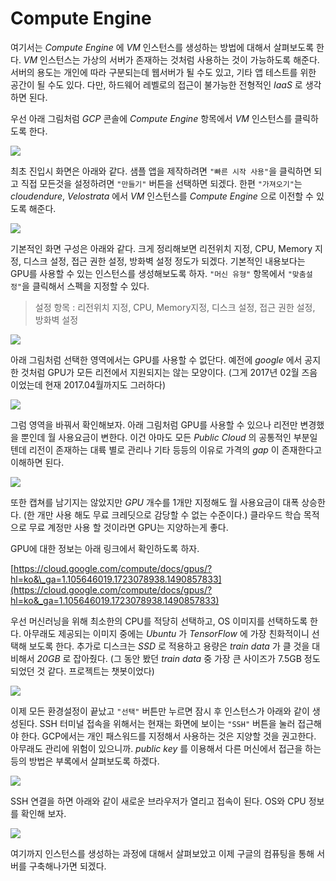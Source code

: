 # Compute Engine

여기서는 _Compute Engine_ 에 _VM_ 인스턴스를 생성하는 방법에 대해서 살펴보도록 한다. _VM_ 인스턴스는 가상의 서버가 존재하는 것처럼 사용하는 것이 가능하도록 해준다. 서버의 용도는 개인에 따라 구분되는데 웹서버가 될 수도 있고, 기타 앱 테스트를 위한 공간이 될 수도 있다. 다만, 하드웨어 레벨로의 접근이 불가능한 전형적인 _IaaS_ 로 생각하면 된다.

우선 아래 그림처럼 _GCP_ 콘솔에 _Compute Engine_ 항목에서 _VM_ 인스턴스를 클릭하도록 한다.

![](https://t1.daumcdn.net/cfile/tistory/2569C94558E49A8E0F)

최초 진입시 화면은 아래와 같다. 샘플 앱을 제작하려면 `"빠른 시작 사용"`을 클릭하면 되고 직접 모든것을 설정하려면 `"만들기"` 버튼을 선택하면 되겠다. 한편 `"가져오기"`는 _cloudendure_, _Velostrata_ 에서 _VM_ 인스턴스를 _Compute Engine_ 으로 이전할 수 있도록 해준다.

![](https://t1.daumcdn.net/cfile/tistory/251BDB3D58E49AA929)

기본적인 화면 구성은 아래와 같다. 크게 정리해보면 리전위치 지정, CPU, Memory 지정, 디스크 설정, 접근 권한 설정, 방화벽 설정 정도가 되겠다. 기본적인 내용보다는 GPU를 사용할 수 있는 인스턴스를 생성해보도록 하자. `"머신 유형"` 항목에서 `"맞춤설정"`을 클릭해서 스펙을 지정할 수 있다.

> 설정 항목 : 리전위치 지정, CPU, Memory지정, 디스크 설정, 접근 권한 설정, 방화벽 설정

![](https://t1.daumcdn.net/cfile/tistory/274AEF4458E49AC016)

아래 그림처럼 선택한 영역에서는 GPU를 사용할 수 없단다. 예전에 _google_ 에서 공지한 것처럼 GPU가 모든 리전에서 지원되지는 않는 모양이다. \(그게 2017년 02월 즈음이었는데 현재 2017.04월까지도 그러하다\)

![](https://t1.daumcdn.net/cfile/tistory/265C254058E49AD511)

그럼 영역을 바꿔서 확인해보자. 아래 그림처럼 GPU를 사용할 수 있으나 리전만 변경했을 뿐인데 월 사용요금이 변한다. 이건 아마도 모든 _Public Cloud_ 의 공통적인 부분일텐데 리전이 존재하는 대륙 별로 관리나 기타 등등의 이유로 가격의 _gap_ 이 존재한다고 이해하면 된다.

![](https://t1.daumcdn.net/cfile/tistory/25586A4258E49AE61C)

또한 캡쳐를 남기지는 않았지만 _GPU_ 개수를 1개만 지정해도 월 사용요금이 대폭 상승한다. \(한 개만 사용 해도 무료 크레딧으로 감당할 수 없는 수준이다.\) 클라우드 학습 목적으로 무료 계정만 사용 할 것이라면 GPU는 지양하는게 좋다.

GPU에 대한 정보는 아래 링크에서 확인하도록 하자.

[https://cloud.google.com/compute/docs/gpus/?hl=ko&\_ga=1.105646019.1723078938.1490857833](https://cloud.google.com/compute/docs/gpus/?hl=ko&_ga=1.105646019.1723078938.1490857833)

우선 머신러닝을 위해 최소한의 CPU를 적당히 선택하고, OS 이미지를 선택하도록 한다. 아무래도 제공되는 이미지 중에는 _Ubuntu_ 가 _TensorFlow_ 에 가장 친화적이니 선택해 보도록 한다. 추가로 디스크는 _SSD_ 로 적용하고 용량은 _train data_ 가 클 것을 대비해서 _20GB_ 로 잡아줬다. \(그 동안 봤던 _train data_ 중 가장 큰 사이즈가 7.5GB 정도 되었던 것 같다. 프로젝트는 챗봇이었다\)

![](https://t1.daumcdn.net/cfile/tistory/23154A4058E49AF616)

이제 모든 환경설정이 끝났고 `"선택"` 버튼만 누르면 잠시 후 인스턴스가 아래와 같이 생성된다. SSH 터미널 접속을 위해서는 현재는 화면에 보이는 `"SSH"` 버튼을 눌러 접근해야 한다. GCP에서는 개인 패스워드를 지정해서 사용하는 것은 지양할 것을 권고한다. 아무래도 관리에 위험이 있으니까. _public key_ 를 이용해서 다른 머신에서 접근을 하는 등의 방법은 부록에서 살펴보도록 하겠다.

![](https://t1.daumcdn.net/cfile/tistory/216A6F4658E49B0925)

SSH 연결을 하면 아래와 같이 새로운 브라우저가 열리고 접속이 된다. OS와 CPU 정보를 확인해 보자.

![](https://t1.daumcdn.net/cfile/tistory/276BFD4258E49B182E)

여기까지 인스턴스를 생성하는 과정에 대해서 살펴보았고 이제 구글의 컴퓨팅을 통해 서버를 구축해나가면 되겠다.

